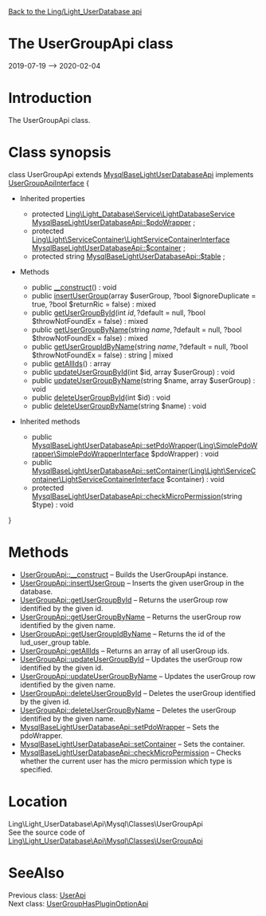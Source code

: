 [Back to the Ling/Light_UserDatabase api](https://github.com/lingtalfi/Light_UserDatabase/blob/master/doc/api/Ling/Light_UserDatabase.md)



The UserGroupApi class
================
2019-07-19 --> 2020-02-04






Introduction
============

The UserGroupApi class.



Class synopsis
==============


class <span class="pl-k">UserGroupApi</span> extends [MysqlBaseLightUserDatabaseApi](https://github.com/lingtalfi/Light_UserDatabase/blob/master/doc/api/Ling/Light_UserDatabase/Api/Mysql/Classes/MysqlBaseLightUserDatabaseApi.md) implements [UserGroupApiInterface](https://github.com/lingtalfi/Light_UserDatabase/blob/master/doc/api/Ling/Light_UserDatabase/Api/Mysql/Interfaces/UserGroupApiInterface.md) {

- Inherited properties
    - protected [Ling\Light_Database\Service\LightDatabaseService](https://github.com/lingtalfi/Light_Database/blob/master/doc/api/Ling/Light_Database/Service/LightDatabaseService.md) [MysqlBaseLightUserDatabaseApi::$pdoWrapper](#property-pdoWrapper) ;
    - protected [Ling\Light\ServiceContainer\LightServiceContainerInterface](https://github.com/lingtalfi/Light/blob/master/doc/api/Ling/Light/ServiceContainer/LightServiceContainerInterface.md) [MysqlBaseLightUserDatabaseApi::$container](#property-container) ;
    - protected string [MysqlBaseLightUserDatabaseApi::$table](#property-table) ;

- Methods
    - public [__construct](https://github.com/lingtalfi/Light_UserDatabase/blob/master/doc/api/Ling/Light_UserDatabase/Api/Mysql/Classes/UserGroupApi/__construct.md)() : void
    - public [insertUserGroup](https://github.com/lingtalfi/Light_UserDatabase/blob/master/doc/api/Ling/Light_UserDatabase/Api/Mysql/Classes/UserGroupApi/insertUserGroup.md)(array $userGroup, ?bool $ignoreDuplicate = true, ?bool $returnRic = false) : mixed
    - public [getUserGroupById](https://github.com/lingtalfi/Light_UserDatabase/blob/master/doc/api/Ling/Light_UserDatabase/Api/Mysql/Classes/UserGroupApi/getUserGroupById.md)(int $id, ?$default = null, ?bool $throwNotFoundEx = false) : mixed
    - public [getUserGroupByName](https://github.com/lingtalfi/Light_UserDatabase/blob/master/doc/api/Ling/Light_UserDatabase/Api/Mysql/Classes/UserGroupApi/getUserGroupByName.md)(string $name, ?$default = null, ?bool $throwNotFoundEx = false) : mixed
    - public [getUserGroupIdByName](https://github.com/lingtalfi/Light_UserDatabase/blob/master/doc/api/Ling/Light_UserDatabase/Api/Mysql/Classes/UserGroupApi/getUserGroupIdByName.md)(string $name, ?$default = null, ?bool $throwNotFoundEx = false) : string | mixed
    - public [getAllIds](https://github.com/lingtalfi/Light_UserDatabase/blob/master/doc/api/Ling/Light_UserDatabase/Api/Mysql/Classes/UserGroupApi/getAllIds.md)() : array
    - public [updateUserGroupById](https://github.com/lingtalfi/Light_UserDatabase/blob/master/doc/api/Ling/Light_UserDatabase/Api/Mysql/Classes/UserGroupApi/updateUserGroupById.md)(int $id, array $userGroup) : void
    - public [updateUserGroupByName](https://github.com/lingtalfi/Light_UserDatabase/blob/master/doc/api/Ling/Light_UserDatabase/Api/Mysql/Classes/UserGroupApi/updateUserGroupByName.md)(string $name, array $userGroup) : void
    - public [deleteUserGroupById](https://github.com/lingtalfi/Light_UserDatabase/blob/master/doc/api/Ling/Light_UserDatabase/Api/Mysql/Classes/UserGroupApi/deleteUserGroupById.md)(int $id) : void
    - public [deleteUserGroupByName](https://github.com/lingtalfi/Light_UserDatabase/blob/master/doc/api/Ling/Light_UserDatabase/Api/Mysql/Classes/UserGroupApi/deleteUserGroupByName.md)(string $name) : void

- Inherited methods
    - public [MysqlBaseLightUserDatabaseApi::setPdoWrapper](https://github.com/lingtalfi/Light_UserDatabase/blob/master/doc/api/Ling/Light_UserDatabase/Api/Mysql/Classes/MysqlBaseLightUserDatabaseApi/setPdoWrapper.md)([Ling\SimplePdoWrapper\SimplePdoWrapperInterface](https://github.com/lingtalfi/SimplePdoWrapper/blob/master/doc/api/Ling/SimplePdoWrapper/SimplePdoWrapperInterface.md) $pdoWrapper) : void
    - public [MysqlBaseLightUserDatabaseApi::setContainer](https://github.com/lingtalfi/Light_UserDatabase/blob/master/doc/api/Ling/Light_UserDatabase/Api/Mysql/Classes/MysqlBaseLightUserDatabaseApi/setContainer.md)([Ling\Light\ServiceContainer\LightServiceContainerInterface](https://github.com/lingtalfi/Light/blob/master/doc/api/Ling/Light/ServiceContainer/LightServiceContainerInterface.md) $container) : void
    - protected [MysqlBaseLightUserDatabaseApi::checkMicroPermission](https://github.com/lingtalfi/Light_UserDatabase/blob/master/doc/api/Ling/Light_UserDatabase/Api/Mysql/Classes/MysqlBaseLightUserDatabaseApi/checkMicroPermission.md)(string $type) : void

}






Methods
==============

- [UserGroupApi::__construct](https://github.com/lingtalfi/Light_UserDatabase/blob/master/doc/api/Ling/Light_UserDatabase/Api/Mysql/Classes/UserGroupApi/__construct.md) &ndash; Builds the UserGroupApi instance.
- [UserGroupApi::insertUserGroup](https://github.com/lingtalfi/Light_UserDatabase/blob/master/doc/api/Ling/Light_UserDatabase/Api/Mysql/Classes/UserGroupApi/insertUserGroup.md) &ndash; Inserts the given userGroup in the database.
- [UserGroupApi::getUserGroupById](https://github.com/lingtalfi/Light_UserDatabase/blob/master/doc/api/Ling/Light_UserDatabase/Api/Mysql/Classes/UserGroupApi/getUserGroupById.md) &ndash; Returns the userGroup row identified by the given id.
- [UserGroupApi::getUserGroupByName](https://github.com/lingtalfi/Light_UserDatabase/blob/master/doc/api/Ling/Light_UserDatabase/Api/Mysql/Classes/UserGroupApi/getUserGroupByName.md) &ndash; Returns the userGroup row identified by the given name.
- [UserGroupApi::getUserGroupIdByName](https://github.com/lingtalfi/Light_UserDatabase/blob/master/doc/api/Ling/Light_UserDatabase/Api/Mysql/Classes/UserGroupApi/getUserGroupIdByName.md) &ndash; Returns the id of the lud_user_group table.
- [UserGroupApi::getAllIds](https://github.com/lingtalfi/Light_UserDatabase/blob/master/doc/api/Ling/Light_UserDatabase/Api/Mysql/Classes/UserGroupApi/getAllIds.md) &ndash; Returns an array of all userGroup ids.
- [UserGroupApi::updateUserGroupById](https://github.com/lingtalfi/Light_UserDatabase/blob/master/doc/api/Ling/Light_UserDatabase/Api/Mysql/Classes/UserGroupApi/updateUserGroupById.md) &ndash; Updates the userGroup row identified by the given id.
- [UserGroupApi::updateUserGroupByName](https://github.com/lingtalfi/Light_UserDatabase/blob/master/doc/api/Ling/Light_UserDatabase/Api/Mysql/Classes/UserGroupApi/updateUserGroupByName.md) &ndash; Updates the userGroup row identified by the given name.
- [UserGroupApi::deleteUserGroupById](https://github.com/lingtalfi/Light_UserDatabase/blob/master/doc/api/Ling/Light_UserDatabase/Api/Mysql/Classes/UserGroupApi/deleteUserGroupById.md) &ndash; Deletes the userGroup identified by the given id.
- [UserGroupApi::deleteUserGroupByName](https://github.com/lingtalfi/Light_UserDatabase/blob/master/doc/api/Ling/Light_UserDatabase/Api/Mysql/Classes/UserGroupApi/deleteUserGroupByName.md) &ndash; Deletes the userGroup identified by the given name.
- [MysqlBaseLightUserDatabaseApi::setPdoWrapper](https://github.com/lingtalfi/Light_UserDatabase/blob/master/doc/api/Ling/Light_UserDatabase/Api/Mysql/Classes/MysqlBaseLightUserDatabaseApi/setPdoWrapper.md) &ndash; Sets the pdoWrapper.
- [MysqlBaseLightUserDatabaseApi::setContainer](https://github.com/lingtalfi/Light_UserDatabase/blob/master/doc/api/Ling/Light_UserDatabase/Api/Mysql/Classes/MysqlBaseLightUserDatabaseApi/setContainer.md) &ndash; Sets the container.
- [MysqlBaseLightUserDatabaseApi::checkMicroPermission](https://github.com/lingtalfi/Light_UserDatabase/blob/master/doc/api/Ling/Light_UserDatabase/Api/Mysql/Classes/MysqlBaseLightUserDatabaseApi/checkMicroPermission.md) &ndash; Checks whether the current user has the micro permission which type is specified.





Location
=============
Ling\Light_UserDatabase\Api\Mysql\Classes\UserGroupApi<br>
See the source code of [Ling\Light_UserDatabase\Api\Mysql\Classes\UserGroupApi](https://github.com/lingtalfi/Light_UserDatabase/blob/master/Api/Mysql/Classes/UserGroupApi.php)



SeeAlso
==============
Previous class: [UserApi](https://github.com/lingtalfi/Light_UserDatabase/blob/master/doc/api/Ling/Light_UserDatabase/Api/Mysql/Classes/UserApi.md)<br>Next class: [UserGroupHasPluginOptionApi](https://github.com/lingtalfi/Light_UserDatabase/blob/master/doc/api/Ling/Light_UserDatabase/Api/Mysql/Classes/UserGroupHasPluginOptionApi.md)<br>
